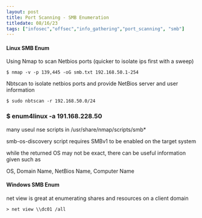 ```yaml
---
layout: post
title: Port Scanning - SMB Enumeration
titledate: 08/16/23
tags: ["infosec","offsec","info_gathering","port_scanning", "smb"]
---
```


<h4>Linux SMB Enum</h4>

Using Nmap to scan Netbios ports (quicker to isolate ips first with a sweep)

    $ nmap -v -p 139,445 -oG smb.txt 192.168.50.1-254

Nbtscan to isolate netbios ports and provide NetBios server and user information

    $ sudo nbtscan -r 192.168.50.0/24

<h3>$ enum4linux -a 191.168.228.50</h3>

many useul nse scripts in /usr/share/nmap/scripts/smb* 

smb-os-discovery script requires SMBv1 to be enabled on the target system

while the returned OS may not be exact, there can be useful information given such as

OS, Domain Name, NetBios Name, Computer Name

<h4>Windows SMB Enum</h4>

net view is great at enumerating shares and resources on a client domain 

    > net view \\dc01 /all

